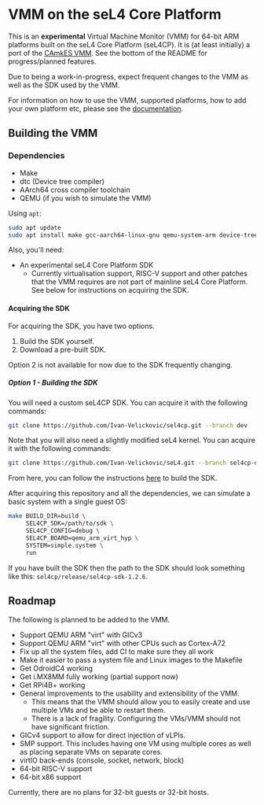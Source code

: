 # VMM on the seL4 Core Platform

This is an **experimental** Virtual Machine Monitor (VMM) for 64-bit ARM platforms
built on the seL4 Core Platform (seL4CP). It is (at least initially) a port of the
[CAmkES VMM](https://github.com/sel4/camkes-vm-examples).
See the bottom of the README for progress/planned features.

Due to being a work-in-progress, expect frequent changes to the VMM as well as the
SDK used by the VMM.

For information on how to use the VMM, supported platforms, how to add your own
platform etc, please see the [documentation](docs/README.md).

## Building the VMM

### Dependencies

* Make
* dtc (Device tree compiler)
* AArch64 cross compiler toolchain
* QEMU (if you wish to simulate the VMM)

Using `apt`:

```sh
sudo apt update
sudo apt install make gcc-aarch64-linux-gnu qemu-system-arm device-tree-compiler
```

Also, you'll need:
* An experimental seL4 Core Platform SDK
    * Currently virtualisation support, RISC-V support and other patches that
      the VMM requires are not part of mainline seL4 Core Platform. See below
      for instructions on acquiring the SDK.

#### Acquiring the SDK

For acquiring the SDK, you have two options.

1. Build the SDK yourself.
2. Download a pre-built SDK.

Option 2 is not available for now due to the SDK frequently changing.

##### Option 1 - Building the SDK

You will need a custom seL4CP SDK. You can acquire it with the following commands:
```sh
git clone https://github.com/Ivan-Velickovic/sel4cp.git --branch dev
```

Note that you will also need a slightly modified seL4 kernel. You can acquire it
with the following commands:
```sh
git clone https://github.com/Ivan-Velickovic/seL4.git --branch sel4cp-dev
```

From here, you can follow the instructions
[here](https://github.com/Ivan-Velickovic/sel4cp/tree/dev) to build the SDK.

After acquiring this repository and all the dependencies, we can simulate a basic
system with a single guest OS:
```sh
make BUILD_DIR=build \
     SEL4CP_SDK=/path/to/sdk \
     SEL4CP_CONFIG=debug \
     SEL4CP_BOARD=qemu_arm_virt_hyp \
     SYSTEM=simple.system \
     run
```

If you have built the SDK then the path to the SDK should look something like
this: `sel4cp/release/sel4cp-sdk-1.2.6`.

## Roadmap

The following is planned to be added to the VMM.

* Support QEMU ARM "virt" with GICv3
* Support QEMU ARM "virt" with other CPUs such as Cortex-A72
* Fix up all the system files, add CI to make sure they all work
* Make it easier to pass a system file and Linux images to the Makefile
* Get OdroidC4 working
* Get i.MX8MM fully working (partial support now)
* Get RPi4B+ working
* General improvements to the usability and extensibility of the VMM.
    * This means that the VMM should allow you to easily create and use multiple
      VMs and be able to restart them.
    * There is a lack of fragility. Configuring the VMs/VMM should not have
      significant friction.
* GICv4 support to allow for direct injection of vLPIs.
* SMP support. This includes having one VM using multiple cores
  as well as placing separate VMs on separate cores.
* virtIO back-ends (console, socket, network, block)
* 64-bit RISC-V support
* 64-bit x86 support

Currently, there are no plans for 32-bit guests or 32-bit hosts.
